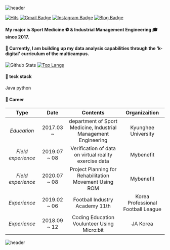 ![header](https://capsule-render.vercel.app/api?type=wave&color=auto&height=300&section=header&text=Hello%World!&fontSize=90)

[![Hits](https://hits.seeyoufarm.com/api/count/incr/badge.svg?url=https%3A%2F%2Fgithub.com%2Fso02e&count_bg=%23FDACCD&title_bg=%23F5435E&icon=&icon_color=%23E7E7E7&title=hits&edge_flat=false)](https://hits.seeyoufarm.com)
[![Gmail Badge](https://img.shields.io/badge/Gmail-d14836?style=flat-square&logo=Gmail&logoColor=white&link=mailto:so970404@gmail.com)](mailto:so970404@gmail.com)
[![Instagram Badge](https://img.shields.io/badge/-Instagram-dd2a7b?style=flat-square&logo=instagram&logoColor=white&link=https://www.instagram.com/_so02e_/)](https://www.instagram.com/_so02e_/) 
[![Blog Badge](http://img.shields.io/badge/-Blog-brightgreen?style=flat-square&logo=FF5722&link=https://blog.naver.com/sso02e)](https://blog.naver.com/sso02e)

#### My major is Sport Medicine :soccer: & Industrial Management Engineering :mortar_board: since 2017.
#### 🌱 Currently, I am building up my data analysis capabilities through the 'k-digital' curriculum of the multicampus.

![Github Stats](https://github-readme-stats.vercel.app/api?username=so02e&show_icons=true)
[![Top Langs](https://github-readme-stats.vercel.app/api/top-langs/?username=so02e&layout=compact)](https://github.com/anuraghazra/github-readme-stats)

#### :school_satchel: teck stack

Java
python




#### :gift_heart: Career
| **Type** | **Date** | **Contents** | **Organizaition** |
|:--------:|:--------:|:--------:|:--------:|
| *Education* | 2017.03 ~ | department of Sport Medicine, Industrial Management Engineering | Kyunghee University|
| *Field experience* | 2019.07 ~ 08| Verification of data on virtual reality exercise data | Mybenefit |
| *Field experience* | 2020.07 ~ 08| Project Planning for Rehabilitation Movement Using ROM | Mybenefit |
| *Experience* | 2019.02 ~ 06| Football Industry Academy 11th | Korea Professional Football League |
| *Experience* | 2018.09 ~ 12| Coding Education Voulunteer Using Micro:bit | JA Korea |

![header](https://capsule-render.vercel.app/api?type=wave&color=auto&height=300&section=header&text=Bye%World!&fontSize=90)

